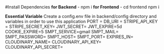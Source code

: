 #Install Dependencies
**for Backend** - npm i
**for Frontend** - cd frontend npm i


**Essential Variable**
Create a config.env file in backend/config directory and variables in order to use this application
PORT = 
DB_URI = 
STRIPE_API_KEY =
STRIPE_SECRET_KEY=
JWT_SECRET=
JWT_EXPIRE=5d
COOKIE_EXPIRE=5
SMPT_SERVICE=gmail
SMPT_MAIL=
SMPT_PASSWORD=
SMPT_HOST=
SMPT_PORT=
EXPIRES_IN=
CLOUDINARY_NAME=
CLOUDINARY_API_KEY=
CLOUDINARY_API_SECRET=